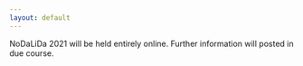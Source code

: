 ```yaml
---
layout: default
---
```


<!--div class="row">
<div class="col-6 col-12-medium">
     <span class="image fit"><img src="https://en.ru.is/media/almennt/large/%C2%A9Rafn_Sig-7394.jpg" alt="Publicum image" /></span>
</div>
</div-->

<!--
All conference programs (registration, main conference sessions, workshops, poster/demo sessions and the NEALT business meeting) will take place in **Reykjavik University**. The university campus area is located in Nauthólsvík, about 3 km from Reykjavik city centre.--> 

<!--Address: Reykjavik University, Menntavegur 1, Reykjavik 102, Iceland.    
Map: [Google Maps](https://goo.gl/maps/XeGpsUfXoaHYU2TR9)   
-->
<!--Getting there: [Google Maps](https://drive.google.com/open?id=1vwgq22PdxMBK6g294YI1ZqrbmYh3Ortt&usp=sharing)-->

NoDaLiDa 2021 will be held entirely online.  Further information will posted in due course.

